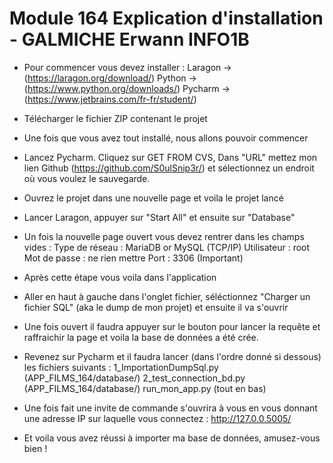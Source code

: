 # Module 164 Explication d'installation - GALMICHE Erwann INFO1B

- Pour commencer vous devez installer : 
    Laragon -> (https://laragon.org/download/)
    Python -> (https://www.python.org/downloads/)
    Pycharm -> (https://www.jetbrains.com/fr-fr/student/)
    
- Télécharger le fichier ZIP contenant le projet

- Une fois que vous avez tout installé, nous allons pouvoir commencer

- Lancez Pycharm. Cliquez sur GET FROM CVS, Dans "URL" mettez mon lien Github (https://github.com/S0ulSnip3r/) et sélectionnez un endroit où vous voulez le sauvegarde.

- Ouvrez le projet dans une nouvelle page et voila le projet lancé

- Lancer Laragon, appuyer sur "Start All" et ensuite sur "Database"

- Un fois la nouvelle page ouvert vous devez rentrer dans les champs vides :
    Type de réseau : MariaDB or MySQL (TCP/IP)
    Utilisateur : root
    Mot de passe : ne rien mettre
    Port : 3306 (Important)
    
- Après cette étape vous voila dans l'application

- Aller en haut à gauche dans l'onglet fichier, séléctionnez "Charger un fichier SQL" (aka le dump de mon projet) et ensuite il va s'ouvrir

- Une fois ouvert il faudra appuyer sur le bouton pour lancer la requête et raffraichir la page et voila la base de données a été crée.

- Revenez sur Pycharm et il faudra lancer (dans l'ordre donné si dessous) les fichiers suivants :
    1_ImportationDumpSql.py (APP_FILMS_164/database/)
    2_test_connection_bd.py (APP_FILMS_164/database/)
    run_mon_app.py (tout en bas)

- Une fois fait une invite de commande s'ouvrira à vous en vous donnant une adresse IP sur laquelle vous connectez : http://127.0.0.5005/

- Et voila vous avez réussi à importer ma base de données, amusez-vous bien !


































